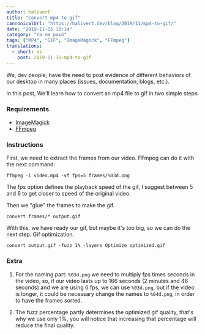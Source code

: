 ```yaml
---
author: halivert
title: "Convert mp4 to gif"
cannonicalUrl: "https://halivert.dev/blog/2019/11/mp4-to-gif/"
date: "2019-11-15 13:14"
category: "Ya me pasó"
tags: ["MP4", "GIF", "ImageMagick", "FFmpeg"]
translations:
  - short: es
    post: 2019-11-15-mp4-to-gif
---
```


We, dev people, have the need to post evidence of different behaviors of our
desktop in many places (issues, documentation, blogs, etc.).

In this post, We'll learn how to convert an mp4 file to gif in two simple steps.

### Requirements

- [ImageMagick][]
- [FFmpeg][]

### Instructions
First, we need to extract the frames from our video. FFmpeg can do it with the
next command:<!-- Keep reading -->

```shell
ffmpeg -i video.mp4 -vf fps=5 frames/%03d.png
```

The fps option defines the playback speed of the gif, I suggest between 5 and 6
to get closer to speed of the original video.

Then we "glue" the frames to make the gif.


```shell
convert frames/* output.gif
```

With this, we have ready our gif, but maybe it's too big, so we can do the next
step. Gif optimization.

```shell
convert output.gif -fuzz 1% -layers Optimize optimized.gif
```

### Extra

1. For the naming part: `%03d.png` we need to multiply fps times seconds in the
   video, so, if our video lasts up to 166 seconds (2 minutes and 46 seconds)
   and we are using 6 fps, we can use `%03d.png`, but if the video is longer, it
   could be necessary change the names to `%04d.png`, in order to have the
   frames sorted.

2. The fuzz percentage partly determines the optimized gif quality, that's why
   we use only 1%, you will notice that increasing that percentage will reduce
   the final quality.

[ImageMagick]: https://imagemagick.org
[FFmpeg]: https://ffmpeg.org
